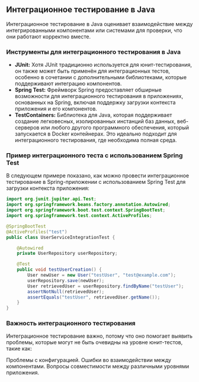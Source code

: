 ## Интеграционное тестирование в Java

Интеграционное тестирование в Java оценивает взаимодействие между интегрированными компонентами или системами для проверки, что они работают корректно вместе.

### Инструменты для интеграционного тестирования в Java

- **JUnit:** Хотя JUnit традиционно используется для юнит-тестирования, он также может быть применён для интеграционных тестов, особенно в сочетании с дополнительными библиотеками, которые поддерживают интеграцию компонентов.
- **Spring Test:** Фреймворк Spring предоставляет обширные возможности для интеграционного тестирования в приложениях, основанных на Spring, включая поддержку загрузки контекста приложения и его компонентов.
- **TestContainers:** Библиотека для Java, которая поддерживает создание легковесных, изолированных инстанций баз данных, веб-серверов или любого другого программного обеспечения, который запускается в Docker контейнерах. Это идеально подходит для интеграционного тестирования, где необходима полная среда.

### Пример интеграционного теста с использованием Spring Test

В следующем примере показано, как можно провести интеграционное тестирование в Spring-приложении с использованием Spring Test для загрузки контекста приложения:

```java
import org.junit.jupiter.api.Test;
import org.springframework.beans.factory.annotation.Autowired;
import org.springframework.boot.test.context.SpringBootTest;
import org.springframework.test.context.ActiveProfiles;

@SpringBootTest
@ActiveProfiles("test")
public class UserServiceIntegrationTest {

    @Autowired
    private UserRepository userRepository;

    @Test
    public void testUserCreation() {
        User newUser = new User("testUser", "test@example.com");
        userRepository.save(newUser);
        User retrievedUser = userRepository.findByName("testUser");
        assertNotNull(retrievedUser);
        assertEquals("testUser", retrievedUser.getName());
    }
}
```
### Важность интеграционного тестирования
Интеграционное тестирование важно, потому что оно помогает выявить проблемы, которые могут не быть очевидны на уровне юнит-тестов, такие как:

Проблемы с конфигурацией.
Ошибки во взаимодействии между компонентами.
Вопросы совместимости между различными уровнями приложения.

